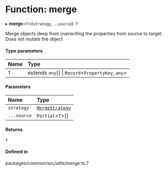 # Function: merge

▸ **merge**<`T`\>(`strategy`, ...`source`): `T`

Merge objects deep from overwriting the properties from source to target.
Does not mutate the object

#### Type parameters

| Name | Type |
| :------ | :------ |
| `T` | extends `any`[] \| `Record`<`PropertyKey`, `any`\> |

#### Parameters

| Name | Type |
| :------ | :------ |
| `strategy` | [`MergeStrategy`](../enums/MergeStrategy.md) |
| `...source` | `Partial`<`T`\>[] |

#### Returns

`T`

#### Defined in

packages/common/src/utils/merge.ts:7
